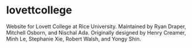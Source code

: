 # lovettcollege
Website for Lovett College at Rice University.
Maintained by Ryan Draper, Mitchell Osborn, and Nischal Ada. Originally designed by Henry Creamer, Minh Le, Stephanie Xie, Robert Walsh, and Yongy Shin.
